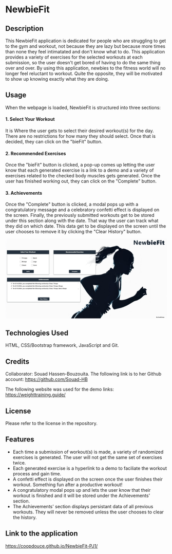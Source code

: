# NewbieFit


## Description

This NewbieFit application is dedicated for people who are struggling to get to the gym and workout, not because they are lazy but because more times than none they feel intimatated and don't know what to do.
This application provides a variety of exercises for the selected workouts at each submission, so the user doesn't get bored of having to do the same thing over and over. 
By using this application, newbies to the fitness world will no longer feel reluctant to workout. Quite the opposite, they will be motivated to show up knowing exactly what they are doing.


## Usage

When the webpage is loaded, NewbieFit is structured into three sections:
#### 1. Select Your Workout
It is Where the user gets to select their desired workout(s) for the day. There are no restrictions for how many they should select. Once that is decided, they can click on the "bieFit" button. 
#### 2. Recommended Exercises
Once the "bieFit" button is clicked, a pop-up comes up letting the user know that each generated exercise is a link to a demo and a variety of exercises related to the checked body muscles gets generated.
Once the user has finished working out, they can click on the "Complete" button. 
#### 3. Achievements
Once the "Complete" button is clicked, a modal pops up with a congratulatory message and a celebratory confetti effect is displayed on the screen. Finally, the previously submitted workouts get to be stored under this section along with the date. That way the user can track what they did on which date. This data get to be displayed on the screen until the user chooses to remove it by clicking the "Clear History" button. 

![alt text](assets/images/NewbieFit.png)

## Technologies Used

HTML, CSS/Bootstrap framework, JavaScript and Git.


## Credits

Collaborator:
Souad Hassen-Bouzouita. 
The following link is to her Github account: https://github.com/Souad-HB

The following website was used for the demo links: https://weighttraining.guide/


## License

Please refer to the license in the repository.


## Features

- Each time a submission of workout(s) is made, a variety of randomized exercises is generated. The user will not get the same set of exercises twice. 
- Each generated exercise is a hyperlink to a demo to faciliate the workout process and gain time. 
- A confetti effect is displayed on the screen once the user finishes their workout. Something fun after a productive workout! 
- A congratulatory modal pops up and lets the user know that their workout is finished and it will be stored under the Achievements' section.
- The Achievements' section displays persistant data of all previous workouts. They will never be removed unless the user chooses to clear the history. 


## Link to the application

https://coopdouce.github.io/NewbieFit-PJ1/




